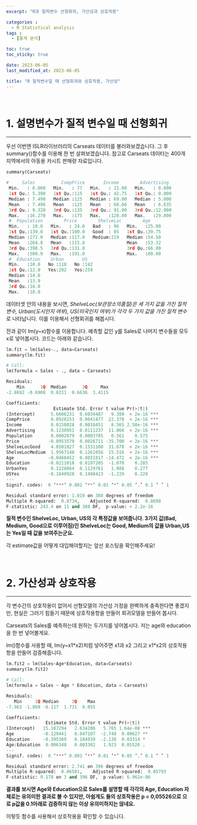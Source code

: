 ```yaml
---
excerpt: "R과 질적변수 선형회귀, 가산성과 상호작용"

categories :
  - R Statistical analysis
tags :
  - [통계 분석]

toc: true
toc_sticky: true

date: 2023-06-05
last_modified_at: 2023-06-05

title: "R 질적변수일 때 선형회귀와 상호작용, 가산성"
---
```


<br>

# 1\. 설명변수가 질적 변수일 때 선형회귀

---

우선 이번엔 ISLR라이브러리의 Carseats 데이터를 불러와보겠습니다. 그 후 summary()함수를 이용해 한 번 살펴보겠습니다. 참고로 Carseats 데이터는 400개 지역에서의 아동용 카시트 판매량 자료입니다.

```python
summary(Carseats)

#     Sales          CompPrice       Income        Advertising    
 Min.   : 0.000   Min.   : 77   Min.   : 21.00   Min.   : 0.000  
 1st Qu.: 5.390   1st Qu.:115   1st Qu.: 42.75   1st Qu.: 0.000  
 Median : 7.490   Median :125   Median : 69.00   Median : 5.000  
 Mean   : 7.496   Mean   :125   Mean   : 68.66   Mean   : 6.635  
 3rd Qu.: 9.320   3rd Qu.:135   3rd Qu.: 91.00   3rd Qu.:12.000  
 Max.   :16.270   Max.   :175   Max.   :120.00   Max.   :29.000  
 #  Population        Price        ShelveLoc        Age       
 Min.   : 10.0   Min.   : 24.0   Bad   : 96   Min.   :25.00  
 1st Qu.:139.0   1st Qu.:100.0   Good  : 85   1st Qu.:39.75  
 Median :272.0   Median :117.0   Medium:219   Median :54.50  
 Mean   :264.8   Mean   :115.8                Mean   :53.32  
 3rd Qu.:398.5   3rd Qu.:131.0                3rd Qu.:66.00  
 Max.   :509.0   Max.   :191.0                Max.   :80.00  
 #  Education    Urban       US     
 Min.   :10.0   No :118   No :142  
 1st Qu.:12.0   Yes:282   Yes:258  
 Median :14.0                      
 Mean   :13.9                      
 3rd Qu.:16.0                      
 Max.   :18.0
```

데이터셋 안의 내용을 보시면, *ShelveLoc(보관장소의품질)은 세 가지 값을 가진 질적 변수, Urban(도시인지 여부), US(미국인지 여부)가 각각 두 가지 값을 가진 질적 변수*로 나타납니다. 이를 이용해서 선형회귀를 해봅시다.

전과 같이 lm(y~x)함수를 이용합니다. 예측할 값인 y를 Sales로 나머지 변수들을 모두 x로 넣어봅시다. 코드는 아래와 같습니다.

```python
lm.fit = lm(Sales~., data=Carseats)
summary(lm.fit)

# Call:
lm(formula = Sales ~ ., data = Carseats)

Residuals:
    Min      1Q  Median      3Q     Max 
-2.8692 -0.6908  0.0211  0.6636  3.4115 

Coefficients:
                  Estimate Std. Error t value Pr(>|t|)    
(Intercept)      5.6606231  0.6034487   9.380  < 2e-16 ***
CompPrice        0.0928153  0.0041477  22.378  < 2e-16 ***
Income           0.0158028  0.0018451   8.565 2.58e-16 ***
Advertising      0.1230951  0.0111237  11.066  < 2e-16 ***
Population       0.0002079  0.0003705   0.561    0.575    
Price           -0.0953579  0.0026711 -35.700  < 2e-16 ***
ShelveLocGood    4.8501827  0.1531100  31.678  < 2e-16 ***
ShelveLocMedium  1.9567148  0.1261056  15.516  < 2e-16 ***
Age             -0.0460452  0.0031817 -14.472  < 2e-16 ***
Education       -0.0211018  0.0197205  -1.070    0.285    
UrbanYes         0.1228864  0.1129761   1.088    0.277    
USYes           -0.1840928  0.1498423  -1.229    0.220    
---
Signif. codes:  0 ‘***’ 0.001 ‘**’ 0.01 ‘*’ 0.05 ‘.’ 0.1 ‘ ’ 1

Residual standard error: 1.019 on 388 degrees of freedom
Multiple R-squared:  0.8734,    Adjusted R-squared:  0.8698 
F-statistic: 243.4 on 11 and 388 DF,  p-value: < 2.2e-16
```

**질적 변수인 ShelveLoc, Urban, US의 각 특정값을 보여줍니다. 3가지 값(Bad, Medium, Good으로 이루어짐)인 ShelveLoc는 Good, Medium의 값을 Urban,US는 Yes일 때 값을 보여주는군요.**

각 estimate값을 어떻게 대입해야할지는 앞선 포스팅을 확인해주세요!

<br>

# 2\. 가산성과 상호작용

---

각 변수간의 상호작용이 없어서 선형모델의 가산성 가정을 완벽하게 충족한다면 좋겠지만, 현실은 그러기 힘들기 때문에 상호작용항을 만들어 회귀모델을 만들어 봅시다.

Carseats의 Sales를 예측하는데 원하는 두가지를 넣어봅시다. 저는 age와 education을 한 번 넣어볼게요.

lm()함수를 사용할 때, lm(y~x1\*x2)처럼 넣어주면 x1과 x2 그리고 x1\*x2의 상호작용항을 만들어 검증해줍니다.

```python
lm.fit2 = lm(Sales~Age*Education, data=Carseats)
summary(lm.fit2)

# Call:
lm(formula = Sales ~ Age * Education, data = Carseats)

Residuals:
   Min     1Q Median     3Q    Max 
-7.963 -1.869 -0.117  1.731  8.055 

Coefficients:
               Estimate Std. Error t value Pr(>|t|)    
(Intercept)   15.187294   2.634206   5.765 1.64e-08 ***
Age           -0.129441   0.047107  -2.748  0.00627 ** 
Education     -0.395369   0.184939  -2.138  0.03314 *  
Age:Education  0.006348   0.003302   1.923  0.05526 .  
---
Signif. codes:  0 ‘***’ 0.001 ‘**’ 0.01 ‘*’ 0.05 ‘.’ 0.1 ‘ ’ 1

Residual standard error: 2.741 on 396 degrees of freedom
Multiple R-squared:  0.06501,    Adjusted R-squared:  0.05793 
F-statistic: 9.178 on 3 and 396 DF,  p-value: 6.962e-06
```

**결과를 보시면 Age와 Education으로 Sales를 설명할 때 각각의 Age, Education 자체로는 유의미한 결과로 볼 수 있지만, 아쉽게도 둘의 상호작용은 p = 0,05526으로 으로 p값을 0.1아래로 검증하지 않는 이상 유의미하지는 않네요.**

이렇듯 함수를 사용해서 상호작용을 확인할 수 있습니다.
